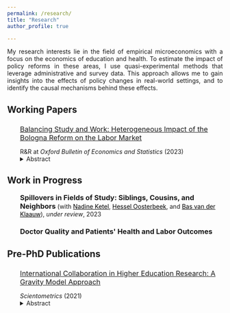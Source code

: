 ```yaml
---
permalink: /research/
title: "Research"
author_profile: true

---
```


<p align="justify">  
My research interests lie in the field of empirical microeconomics with a focus on the economics of education and health. To estimate the impact of policy reforms in these areas, I use quasi-experimental methods that leverage administrative and survey data. This approach allows me to gain insights into the effects of policy changes in real-world settings, and to identify the causal mechanisms behind these effects. 
</p>

## Working Papers 

<div style="padding-left: 30px;"> 
  <h3 style="margin-bottom: 5px; font-weight: normal;"><a href="https://stnavdeev.github.io/Avdeev_Bologna.pdf">Balancing Study and Work: Heterogeneous Impact of the Bologna Reform on the Labor Market</a></h3>
  <p style="margin-bottom: 0;">R&R at <em>Oxford Bulletin of Economics and Statistics</em> (2023)</p>
  <details>
      <summary> Abstract </summary>
      <p align="justify">  
The Bologna reform, the largest European education reform, was implemented in Russia in 2011. The reform shortened the duration of some undergraduate programs by one year and compressed their curricula. Using a difference-in-differences design, I find that the reform had no short- or medium-term adverse effects on employment. Further, I find that null average effects on wages mask considerable heterogeneity. I find that female students with high relative returns studied more intensively, optimally invested in their human capital, and secured stable wages. In contrast, male students with low relative returns underinvested in human capital and experienced a decline in wages.
       </p>
  </details>
 </div>

## Work in Progress

<div style="padding-left: 30px;"> 
  <h3 style="display: inline; margin-bottom: 5px;">Spillovers in Fields of Study: Siblings, Cousins, and Neighbors</h3> (with <a href="https://sites.google.com/site/nadineketel/home" style="color: black;">Nadine Ketel</a>, <a href="https://oosterbeek.economists.nl" style="color: black;">Hessel Oosterbeek</a>, and <a href="https://personal.vu.nl/b.vander.klaauw/" style="color: black;">Bas van der Klaauw</a>), <em>under review</em>, 2023<br>
  <h3>Doctor Quality and Patients' Health and Labor Outcomes</h3>
</div>

## Pre-PhD Publications

<div style="padding-left: 30px;"> 
  <h3 style="margin-bottom: 5px; font-weight: normal;"><a href="https://www.stnavdeev.com/Avdeev_Collaboration.pdf">International Collaboration in Higher Education Research: A Gravity Model Approach</a></h3>
  <p style="margin-bottom: 0;"><em>Scientometrics</em> (2021)</p>
  <details>
      <summary> Abstract </summary>
      <p align="justify">  
Although geographical distance has become less relevant in co–authorship for monodisciplinary fields such as economics, mathematics, and physics, little is known about international collaboration in multidisciplinary fields such as higher education. This paper studies collaboration patterns in higher education research using the Scopus database with the application of the gravity model. The results show that the intensity of collaboration is negatively associated with geographical distance and positively associated with linguistic commonality but these findings differ significantly between various world regions. European scholars appear to give preference to linguistically proximate partners over geographical neighbours. Although English is the lingua franca in science, language is not a significant factor for the formation of collaboration for North American and Asian researchers. These findings have policy implications for fostering multidisciplinary research in international partnerships.
       </p>
  </details>
 </div>
